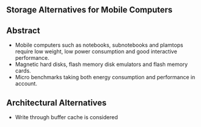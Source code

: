 ## Storage Alternatives for Mobile Computers

## Abstract
* Mobile computers such as notebooks, subnotebooks and plamtops require low weight,
low power consumption and good interactive performance.
* Magnetic hard disks, flash memory disk emulators and flash memory cards.
* Micro benchmarks taking both energy consumption and performance in account.

## Architectural Alternatives
* Write through buffer cache is considered

